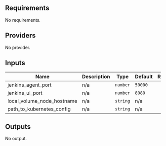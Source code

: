 ## Requirements

No requirements.

## Providers

No provider.

## Inputs

| Name | Description | Type | Default | Required |
|------|-------------|------|---------|:--------:|
| jenkins\_agent\_port | n/a | `number` | `50000` | no |
| jenkins\_ui\_port | n/a | `number` | `8080` | no |
| local\_volume\_node\_hostname | n/a | `string` | n/a | yes |
| path\_to\_kubernetes\_config | n/a | `string` | n/a | yes |

## Outputs

No output.

